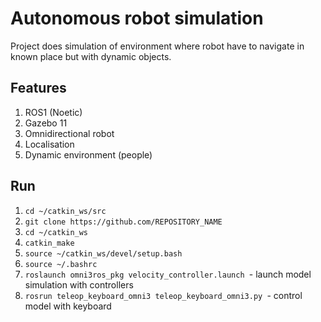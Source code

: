 # Autonomous robot simulation
Project does simulation of environment where robot have to navigate in known place but with dynamic objects.

## Features
1. ROS1 (Noetic)
2. Gazebo 11
3. Omnidirectional robot
4. Localisation
5. Dynamic environment (people)
  

## Run
1.  `cd ~/catkin_ws/src`
2.  `git clone https://github.com/REPOSITORY_NAME`
3.  `cd ~/catkin_ws`
4.  `catkin_make`
5.  `source ~/catkin_ws/devel/setup.bash`
6.  `source ~/.bashrc`
7.  `roslaunch omni3ros_pkg velocity_controller.launch `- launch model simulation with controllers
8.  `rosrun teleop_keyboard_omni3 teleop_keyboard_omni3.py `- control model with keyboard
